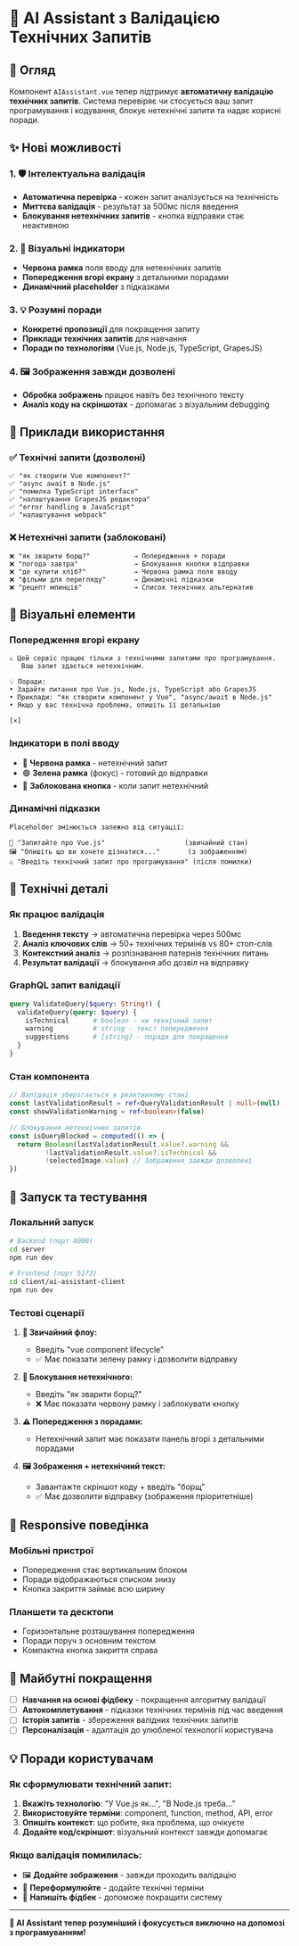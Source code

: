 # 🤖 AI Assistant з Валідацією Технічних Запитів

## 🎯 Огляд

Компонент `AIAssistant.vue` тепер підтримує **автоматичну валідацію технічних запитів**. Система перевіряє чи стосується ваш запит програмування і кодування, блокує нетехнічні запити та надає корисні поради.

## ✨ Нові можливості

### 1. 🛡️ Інтелектуальна валідація
- **Автоматична перевірка** - кожен запит аналізується на технічність
- **Миттєва валідація** - результат за 500мс після введення
- **Блокування нетехнічних запитів** - кнопка відправки стає неактивною

### 2. 🎨 Візуальні індикатори
- **Червона рамка** поля вводу для нетехнічних запитів  
- **Попередження вгорі екрану** з детальними порадами
- **Динамічний placeholder** з підказками

### 3. 💡 Розумні поради
- **Конкретні пропозиції** для покращення запиту
- **Приклади технічних запитів** для навчання
- **Поради по технологіям** (Vue.js, Node.js, TypeScript, GrapesJS)

### 4. 🖼️ Зображення завжди дозволені
- **Обробка зображень** працює навіть без технічного тексту
- **Аналіз коду на скріншотах** - допомагає з візуальним debugging

## 📝 Приклади використання

### ✅ Технічні запити (дозволені)

```
✅ "як створити Vue компонент?"
✅ "async await в Node.js"  
✅ "помилка TypeScript interface"
✅ "налаштування GrapesJS редактора"
✅ "error handling в JavaScript"
✅ "налаштування webpack"
```

### ❌ Нетехнічні запити (заблоковані)

```
❌ "як зварити борщ?"           → Попередження + поради
❌ "погода завтра"              → Блокування кнопки відправки  
❌ "де купити хліб?"            → Червона рамка поля вводу
❌ "фільми для перегляду"       → Динамічні підказки
❌ "рецепт млинців"             → Список технічних альтернатив
```

## 🎨 Візуальні елементи

### Попередження вгорі екрану
```
⚠️ Цей сервіс працює тільки з технічними запитами про програмування. 
   Ваш запит здається нетехнічним.

💡 Поради:
• Задайте питання про Vue.js, Node.js, TypeScript або GrapesJS
• Приклади: "як створити компонент у Vue", "async/await в Node.js"  
• Якщо у вас технічна проблема, опишіть її детальніше
                                                                    [×]
```

### Індикатори в полі вводу
- 🔴 **Червона рамка** - нетехнічний запит
- 🟢 **Зелена рамка** (фокус) - готовий до відправки
- 🚫 **Заблокована кнопка** - коли запит нетехнічний

### Динамічні підказки
```
Placeholder змінюється залежно від ситуації:

📝 "Запитайте про Vue.js"                    (звичайний стан)
🖼️ "Опишіть що ви хочете дізнатися..."       (з зображенням)  
⚠️ "Введіть технічний запит про програмування" (після помилки)
```

## 🔧 Технічні деталі

### Як працює валідація

1. **Введення тексту** → автоматична перевірка через 500мс
2. **Аналіз ключових слів** → 50+ технічних термінів vs 80+ стоп-слів  
3. **Контекстний аналіз** → розпізнавання патернів технічних питань
4. **Результат валідації** → блокування або дозвіл на відправку

### GraphQL запит валідації
```graphql
query ValidateQuery($query: String!) {
  validateQuery(query: $query) {
    isTechnical      # boolean - чи технічний запит
    warning          # string - текст попередження  
    suggestions      # [string] - поради для покращення
  }
}
```

### Стан компонента
```typescript
// Валідація зберігається в реактивному стані
const lastValidationResult = ref<QueryValidationResult | null>(null)
const showValidationWarning = ref<boolean>(false)

// Блокування нетехнічних запитів
const isQueryBlocked = computed(() => {
  return Boolean(lastValidationResult.value?.warning && 
         !lastValidationResult.value?.isTechnical &&
         !selectedImage.value) // Зображення завжди дозволені
})
```

## 🚀 Запуск та тестування

### Локальний запуск
```bash
# Backend (порт 4000)
cd server
npm run dev

# Frontend (порт 5173)  
cd client/ai-assistant-client
npm run dev
```

### Тестові сценарії

1. **📝 Звичайний флоу:**
   - Введіть "vue component lifecycle"
   - ✅ Має показати зелену рамку і дозволити відправку

2. **🚫 Блокування нетехнічного:**
   - Введіть "як зварити борщ?"
   - ❌ Має показати червону рамку і заблокувати кнопку

3. **⚠️ Попередження з порадами:**
   - Нетехнічний запит має показати панель вгорі з детальними порадами

4. **🖼️ Зображення + нетехнічний текст:**
   - Завантажте скріншот коду + введіть "борщ"
   - ✅ Має дозволити відправку (зображення пріоритетніше)

## 📱 Responsive поведінка

### Мобільні пристрої
- Попередження стає вертикальним блоком
- Поради відображаються списком знизу
- Кнопка закриття займає всю ширину

### Планшети та десктопи  
- Горизонтальне розташування попередження
- Поради поруч з основним текстом
- Компактна кнопка закриття справа

## 🎯 Майбутні покращення

- [ ] **Навчання на основі фідбеку** - покращення алгоритму валідації
- [ ] **Автокомплетування** - підказки технічних термінів під час введення
- [ ] **Історія запитів** - збереження валідних технічних запитів
- [ ] **Персоналізація** - адаптація до улюбленої технології користувача

## 💡 Поради користувачам

### Як сформулювати технічний запит:
1. **Вкажіть технологію**: "У Vue.js як...", "В Node.js треба..."
2. **Використовуйте терміни**: component, function, method, API, error
3. **Опишіть контекст**: що робите, яка проблема, що очікуєте
4. **Додайте код/скріншот**: візуальний контекст завжди допомагає

### Якщо валідація помилилась:
- 🖼️ **Додайте зображення** - завжди проходить валідацію
- 🔄 **Переформулюйте** - додайте технічні терміни
- 📧 **Напишіть фідбек** - допоможе покращити систему

---

**🚀 AI Assistant тепер розумніший і фокусується виключно на допомозі з програмуванням!** 